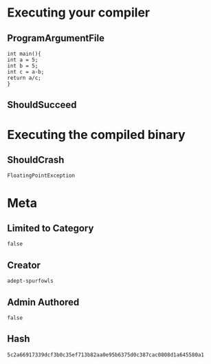 # Executing your compiler

## ProgramArgumentFile

```
int main(){
int a = 5; 
int b = 5;
int c = a-b; 
return a/c;
}

```

## ShouldSucceed

# Executing the compiled binary

## ShouldCrash

```
FloatingPointException
```

# Meta

## Limited to Category

```
false
```

## Creator

```
adept-spurfowls
```

## Admin Authored

```
false
```

## Hash

```
5c2a66917339dcf3b0c35ef713b82aa0e95b6375d0c387cac0808d1a645580a1
```
